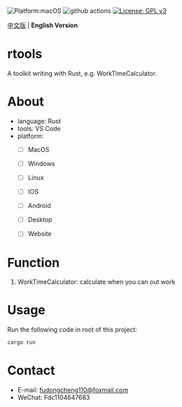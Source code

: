 ![Platform:macOS](https://img.shields.io/badge/platform-macOS-lightgreen)
![github actions](https://github.com/Fadegentle/rtools/actions/workflows/github-action-ci-rtools.yml/badge.svg)
[![License: GPL v3](https://img.shields.io/badge/License-GPL%20v3-blue.svg)](http://www.gnu.org/licenses/gpl-3.0)

 [中文版](README.md) | **English Version**

# rtools
A toolkit writing with Rust, e.g. WorkTimeCalculator.

# About
- language: Rust
- tools: VS Code
- platform:
  - [ ] MacOS
  - [ ] Windows
  - [ ] Linux
  - [ ] IOS
  - [ ] Android
  - [ ] Desktop
  - [ ] Website


# Function
1. WorkTimeCalculator: calculate when you can out work

# Usage
Run the following code in root of this project:
```bash
cargo run
```

# Contact
- E-mail: fudongcheng110@foxmail.com
- WeChat: Fdc1104647683